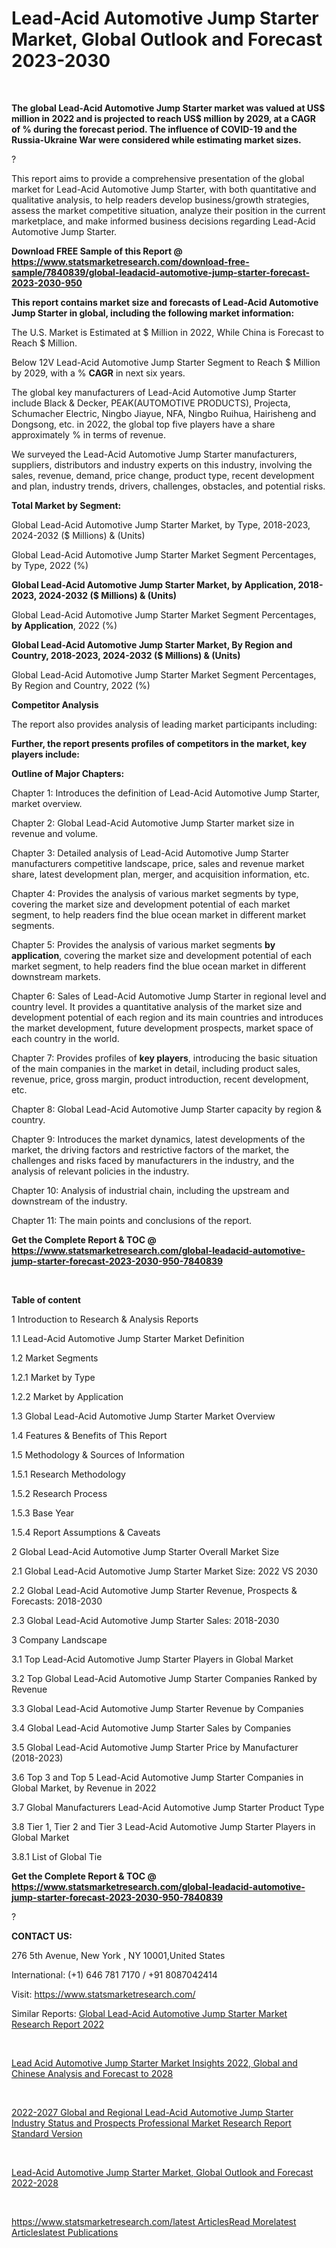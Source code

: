 <h1>Lead-Acid Automotive Jump Starter Market, Global Outlook and Forecast 2023-2030</h1><br/><p><strong>The global Lead-Acid Automotive Jump Starter market was valued at US$ million in 2022 and is projected to reach US$ million by 2029, at a <strong>CAGR</strong> of % during the forecast period. The influence of COVID-19 and the Russia-Ukraine War were considered while estimating market sizes.</strong></p>
 
 
 
 <p>? </p>
 
 
 
 <p>This report aims to provide a comprehensive presentation of the global market for Lead-Acid Automotive Jump Starter, with both quantitative and qualitative analysis, to help readers develop business/growth strategies, assess the market competitive situation, analyze their position in the current marketplace, and make informed business decisions regarding Lead-Acid Automotive Jump Starter.</p>
 
 
 
 <p><strong>Download FREE Sample of this Report @ <a href="https://www.statsmarketresearch.com/download-free-sample/7840839/global-leadacid-automotive-jump-starter-forecast-2023-2030-950">https://www.statsmarketresearch.com/download-free-sample/7840839/global-leadacid-automotive-jump-starter-forecast-2023-2030-950</a></strong></p>
 
 
 
 <p><strong>This report contains market size and forecasts of Lead-Acid Automotive Jump Starter in global, including the following market information:</strong></p>
 
 
 
 <p>The U.S. Market is Estimated at $ Million in 2022, While China is Forecast to Reach $ Million.</p>
 
 
 
 <p>Below 12V Lead-Acid Automotive Jump Starter Segment to Reach $ Million by 2029, with a % <strong>CAGR</strong> in next six years.</p>
 
 
 
 <p>The global key manufacturers of Lead-Acid Automotive Jump Starter include Black & Decker, PEAK(AUTOMOTIVE PRODUCTS), Projecta, Schumacher Electric, Ningbo Jiayue, NFA, Ningbo Ruihua, Hairisheng and Dongsong, etc. in 2022, the global top five players have a share approximately % in terms of revenue.</p>
 
 
 
 <p>We surveyed the Lead-Acid Automotive Jump Starter manufacturers, suppliers, distributors and industry experts on this industry, involving the sales, revenue, demand, price change, product type, recent development and plan, industry trends, drivers, challenges, obstacles, and potential risks.</p>
 
 
 
 <p><strong>Total Market by Segment:</strong></p>
 
 
 
 <p>Global Lead-Acid Automotive Jump Starter Market, by Type, 2018-2023, 2024-2032 ($ Millions) & (Units)</p>
 
 
 
 <p>Global Lead-Acid Automotive Jump Starter Market Segment Percentages, by Type, 2022 (%)</p>
 
 
 
 <p><strong>Global Lead-Acid Automotive Jump Starter Market, <strong>by Application</strong>, 2018-2023, 2024-2032 ($ Millions) & (Units)</strong></p>
 
 
 
 <p>Global Lead-Acid Automotive Jump Starter Market Segment Percentages, <strong>by Application</strong>, 2022 (%)</p>
 
 
 
 <p><strong>Global Lead-Acid Automotive Jump Starter Market, By Region and Country, 2018-2023, 2024-2032 ($ Millions) & (Units)</strong></p>
 
 
 
 <p>Global Lead-Acid Automotive Jump Starter Market Segment Percentages, By Region and Country, 2022 (%)</p>
 
 
 
 <p><strong>Competitor Analysis</strong></p>
 
 
 
 <p>The report also provides analysis of leading market participants including:</p>
 
 
 
 <p><strong>Further, the report presents profiles of competitors in the market, <strong>key players</strong> include:</strong></p>
 
 
 
 <p><strong>Outline of Major Chapters:</strong></p>
 
 
 
 <p>Chapter 1: Introduces the definition of Lead-Acid Automotive Jump Starter, market overview.</p>
 
 
 
 <p>Chapter 2: Global Lead-Acid Automotive Jump Starter market size in revenue and volume.</p>
 
 
 
 <p>Chapter 3: Detailed analysis of Lead-Acid Automotive Jump Starter manufacturers competitive landscape, price, sales and revenue market share, latest development plan, merger, and acquisition information, etc.</p>
 
 
 
 <p>Chapter 4: Provides the analysis of various market segments by type, covering the market size and development potential of each market segment, to help readers find the blue ocean market in different market segments.</p>
 
 
 
 <p>Chapter 5: Provides the analysis of various market segments <strong>by application</strong>, covering the market size and development potential of each market segment, to help readers find the blue ocean market in different downstream markets.</p>
 
 
 
 <p>Chapter 6: Sales of Lead-Acid Automotive Jump Starter in regional level and country level. It provides a quantitative analysis of the market size and development potential of each region and its main countries and introduces the market development, future development prospects, market space of each country in the world.</p>
 
 
 
 <p>Chapter 7: Provides profiles of <strong>key players</strong>, introducing the basic situation of the main companies in the market in detail, including product sales, revenue, price, gross margin, product introduction, recent development, etc.</p>
 
 
 
 <p>Chapter 8: Global Lead-Acid Automotive Jump Starter capacity by region & country.</p>
 
 
 
 <p>Chapter 9: Introduces the market dynamics, latest developments of the market, the driving factors and restrictive factors of the market, the challenges and risks faced by manufacturers in the industry, and the analysis of relevant policies in the industry.</p>
 
 
 
 <p>Chapter 10: Analysis of industrial chain, including the upstream and downstream of the industry.</p>
 
 
 
 <p>Chapter 11: The main points and conclusions of the report.</p>
 
 
 
 <div><b>Get the Complete Report & TOC @ <a href="https://www.statsmarketresearch.com/global-leadacid-automotive-jump-starter-forecast-2023-2030-950-7840839">https://www.statsmarketresearch.com/global-leadacid-automotive-jump-starter-forecast-2023-2030-950-7840839</a></b></div>
 
 
 
 <p><br />
 
 <b>Table of content</b></p>
 
 
 
 <p>1 Introduction to Research & Analysis Reports<br />
 
 1.1 Lead-Acid Automotive Jump Starter Market Definition<br />
 
 1.2 Market Segments<br />
 
 1.2.1 Market by Type<br />
 
 1.2.2 Market by Application<br />
 
 1.3 Global Lead-Acid Automotive Jump Starter Market Overview<br />
 
 1.4 Features & Benefits of This Report<br />
 
 1.5 Methodology & Sources of Information<br />
 
 1.5.1 Research Methodology<br />
 
 1.5.2 Research Process<br />
 
 1.5.3 Base Year<br />
 
 1.5.4 Report Assumptions & Caveats<br />
 
 2 Global Lead-Acid Automotive Jump Starter Overall Market Size<br />
 
 2.1 Global Lead-Acid Automotive Jump Starter Market Size: 2022 VS 2030<br />
 
 2.2 Global Lead-Acid Automotive Jump Starter Revenue, Prospects & Forecasts: 2018-2030<br />
 
 2.3 Global Lead-Acid Automotive Jump Starter Sales: 2018-2030<br />
 
 3 Company Landscape<br />
 
 3.1 Top Lead-Acid Automotive Jump Starter Players in Global Market<br />
 
 3.2 Top Global Lead-Acid Automotive Jump Starter Companies Ranked by Revenue<br />
 
 3.3 Global Lead-Acid Automotive Jump Starter Revenue by Companies<br />
 
 3.4 Global Lead-Acid Automotive Jump Starter Sales by Companies<br />
 
 3.5 Global Lead-Acid Automotive Jump Starter Price by Manufacturer (2018-2023)<br />
 
 3.6 Top 3 and Top 5 Lead-Acid Automotive Jump Starter Companies in Global Market, by Revenue in 2022<br />
 
 3.7 Global Manufacturers Lead-Acid Automotive Jump Starter Product Type<br />
 
 3.8 Tier 1, Tier 2 and Tier 3 Lead-Acid Automotive Jump Starter Players in Global Market<br />
 
 3.8.1 List of Global Tie</p>
 
 
 
 <div><b>Get the Complete Report & TOC @ <a href="https://www.statsmarketresearch.com/global-leadacid-automotive-jump-starter-forecast-2023-2030-950-7840839">https://www.statsmarketresearch.com/global-leadacid-automotive-jump-starter-forecast-2023-2030-950-7840839</a></b></div>
 
 
 
 <p>? </p>
 
 
 
 <p><b>CONTACT US:</b><br />
 
 276 5th Avenue, New York , NY 10001,United States<br />
 
 International: (+1) 646 781 7170 / +91 8087042414<br />
 
 Visit: <a href="https://www.statsmarketresearch.com/">https://www.statsmarketresearch.com/</a><br />
 
 Similar Reports: <a href="https://www.statsmarketresearch.com/global-leadacid-automotive-jump-starter-forecast-2023-2030-950-7840839">Global Lead-Acid Automotive Jump Starter Market Research Report 2022</a><br />
 
 <br />
 
 <a href="https://www.statsmarketresearch.com/global-leadacid-automotive-jump-starter-forecast-2023-2030-950-7840839">Lead Acid Automotive Jump Starter Market Insights 2022, Global and Chinese Analysis and Forecast to 2028</a><br />
 
 <br />
 
 <a href="https://www.statsmarketresearch.com/global-leadacid-automotive-jump-starter-forecast-2023-2030-950-7840839">2022-2027 Global and Regional Lead-Acid Automotive Jump Starter Industry Status and Prospects Professional Market Research Report Standard Version</a><br />
 
 <br />
 
 <a href="https://www.statsmarketresearch.com/global-leadacid-automotive-jump-starter-forecast-2023-2030-950-7840839">Lead-Acid Automotive Jump Starter Market, Global Outlook and Forecast 2022-2028</a><br />
 
 <br />
 
 <a href="https://gyeongbokgung.com">https://www.statsmarketresearch.com/</a><a href="https://hallyeomaritime.com">latest Articles</a><a href="https://jingwansa.com">Read More</a><a href="https://nguoiviet.jp/">latest Articles</a><a href="https://www.intelmarketresearch.com/">latest Publications</a></p>